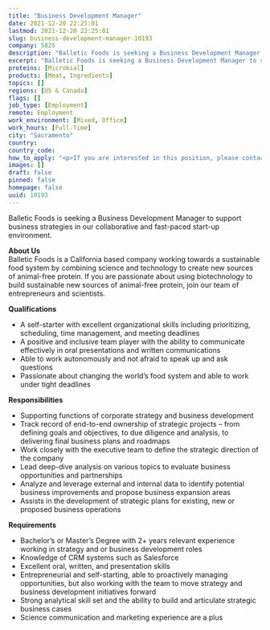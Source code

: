 ```yaml
---
title: "Business Development Manager"
date: 2021-12-20 22:25:01
lastmod: 2021-12-20 22:25:01
slug: business-development-manager-10193
company: 5825
description: "Balletic Foods is seeking a Business Development Manager to support business strategies in our collaborative and fast-paced start-up environment.About UsBalletic Foods is a California based company working towards a sustainable food system by combining science and technology to create new sources of animal-free protein. If you are passionate about using biotechnology to build sustainable new sources of animal-free protein, join our team of entrepreneurs and scientists.Qualifications"
excerpt: "Balletic Foods is seeking a Business Development Manager to support business strategies in our collaborative and fast-paced start-up environment.About UsBalletic Foods is a California based company working towards a sustainable food system by combining science and technology to create new sources of animal-free protein. If you are passionate about using biotechnology to build sustainable new sources of animal-free protein, join our team of entrepreneurs and scientists.Qualifications"
proteins: [Microbial]
products: [Meat, Ingredients]
topics: []
regions: [US & Canada]
flags: []
job_type: [Employment]
remote: Employment
work_environment: [Mixed, Office]
work_hours: [Full-Time]
city: "Sacramento"
country: 
country_code: 
how_to_apply: "<p>If you are interested in this position, please contact <a href=\"mailto:careers@balleticfoods.com\">careers@balleticfoods.com</a>.</p>"
images: []
draft: false
pinned: false
homepage: false
uuid: 10193
---
```

<p>Balletic Foods is seeking a Business Development Manager to support business strategies in our collaborative and fast-paced start-up environment.</p>
<p><strong>About Us</strong><br />
Balletic Foods is a California based company working towards a sustainable food system by combining science and technology to create new sources of animal-free protein. If you are passionate about using biotechnology to build sustainable new sources of animal-free protein, join our team of entrepreneurs and scientists.</p>
<p><strong>Qualifications</strong></p>
<ul>
<li>A self-starter with excellent organizational skills including prioritizing, scheduling, time management, and meeting deadlines</li>
<li>A positive and inclusive team player with the ability to communicate effectively in oral presentations and written communications</li>
<li>Able to work autonomously and not afraid to speak up and ask questions</li>
<li>Passionate about changing the world’s food system and able to work under tight deadlines</li>
</ul>
<p><strong>Responsibilities</strong></p>
<ul>
<li>Supporting functions of corporate strategy and business development</li>
<li>Track record of end-to-end ownership of strategic projects – from defining goals and objectives, to due diligence and analysis, to delivering final business plans and roadmaps</li>
<li>Work closely with the executive team to define the strategic direction of the company</li>
<li>Lead deep-dive analysis on various topics to evaluate business opportunities and partnerships</li>
<li>Analyze and leverage external and internal data to identify potential business improvements and propose business expansion areas</li>
<li>Assists in the development of strategic plans for existing, new or proposed business operations</li>
</ul>
<p><strong>Requirements</strong></p>
<ul>
<li>Bachelor’s or Master’s Degree with 2+ years relevant experience working in strategy and or business development roles</li>
<li>Knowledge of CRM systems such as Salesforce</li>
<li>Excellent oral, written, and presentation skills</li>
<li>Entrepreneurial and self-starting, able to proactively managing opportunities, but also working with the team to move strategy and business development initiatives forward</li>
<li>Strong analytical skill set and the ability to build and articulate strategic business cases</li>
<li>Science communication and marketing experience are a plus </li>
</ul>
